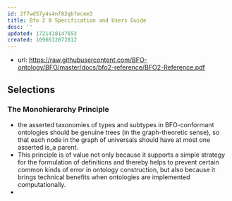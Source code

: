 ```yaml
---
id: 2f7wd57y4s4nf82qbfecem3
title: Bfo 2 0 Specification and Users Guide
desc: ''
updated: 1721418147653
created: 1696612072812
---
```


- url: https://raw.githubusercontent.com/BFO-ontology/BFO/master/docs/bfo2-reference/BFO2-Reference.pdf


## Selections

### The Monohierarchy Principle

- the asserted taxonomies of types and subtypes in BFO-conformant ontologies should be genuine trees (in the graph-theoretic sense), so that each node in the graph of universals should have at most one asserted is_a parent.
- This principle is of value not only because it supports a simple strategy for the formulation of definitions and thereby helps to prevent certain common kinds of error in ontology construction, but also because it brings technical benefits when ontologies are implemented computationally.
- 